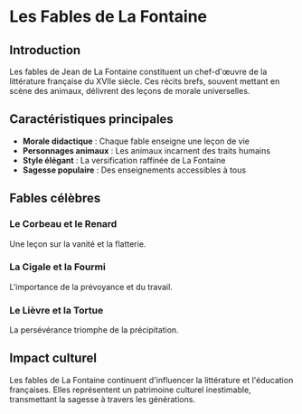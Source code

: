 # Les Fables de La Fontaine

## Introduction

Les fables de Jean de La Fontaine constituent un chef-d'œuvre de la littérature française du XVIIe siècle. Ces récits brefs, souvent mettant en scène des animaux, délivrent des leçons de morale universelles.

## Caractéristiques principales

* **Morale didactique** : Chaque fable enseigne une leçon de vie
* **Personnages animaux** : Les animaux incarnent des traits humains
* **Style élégant** : La versification raffinée de La Fontaine
* **Sagesse populaire** : Des enseignements accessibles à tous

## Fables célèbres

### Le Corbeau et le Renard
Une leçon sur la vanité et la flatterie.

### La Cigale et la Fourmi
L'importance de la prévoyance et du travail.

### Le Lièvre et la Tortue
La persévérance triomphe de la précipitation.

## Impact culturel

Les fables de La Fontaine continuent d'influencer la littérature et l'éducation françaises. Elles représentent un patrimoine culturel inestimable, transmettant la sagesse à travers les générations.